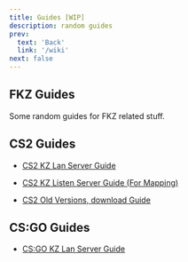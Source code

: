 ```yaml
---
title: Guides [WIP]
description: random guides
prev: 
  text: 'Back'
  link: '/wiki'
next: false
---
```


## FKZ Guides

Some random guides for FKZ related stuff.

## CS2 Guides

- [CS2 KZ Lan Server Guide](/wiki/guides/cs2kz-lan)
- [CS2 KZ Listen Server Guide (For Mapping)](/wiki/guides/cs2kz-listen)

- [CS2 Old Versions, download Guide](/wiki/guides/cs2-versions)

## CS:GO Guides

- [CS:GO KZ Lan Server Guide](/wiki/guides/csgokz-lan)
